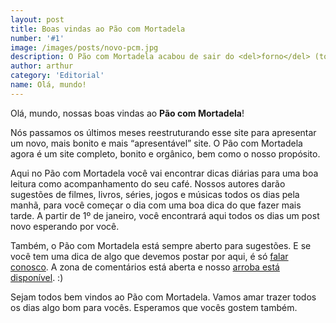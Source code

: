 ```yaml
---
layout: post
title: Boas vindas ao Pão com Mortadela
number: '#1'
image: /images/posts/novo-pcm.jpg
description: O Pão com Mortadela acabou de sair do <del>forno</del> (torradeira?) para entregar todas as manhãs uma nova dica do que há de melhor pra ver, ler, ouvir, jogar e acessar. Esperamos que gostem!
author: arthur
category: 'Editorial'
name: Olá, mundo!
---
```


Olá, mundo, nossas boas vindas ao **Pão com Mortadela**!

Nós passamos os últimos meses reestruturando esse site para apresentar um novo, mais bonito e mais “apresentável” site. O Pão com Mortadela agora é um site completo, bonito e orgânico, bem como o nosso propósito.

Aqui no Pão com Mortadela você vai encontrar dicas diárias para uma boa leitura como acompanhamento do seu café. Nossos autores darão sugestões de filmes, livros, séries, jogos e músicas todos os dias pela manhã, para você começar o dia com uma boa dica do que fazer mais tarde. A partir de 1º de janeiro, você encontrará aqui todos os dias um post novo esperando por você.

Também, o Pão com Mortadela está sempre aberto para sugestões. E se você tem uma dica de algo que devemos postar por aqui, é só [falar conosco](mailto:padeiros@paomortadela.com.br). A zona de comentários está aberta e nosso [arroba está disponível](https://twitter.com/paomortadela). :)

Sejam todos bem vindos ao Pão com Mortadela. Vamos amar trazer todos os dias algo bom para vocês. Esperamos que vocês gostem também.
